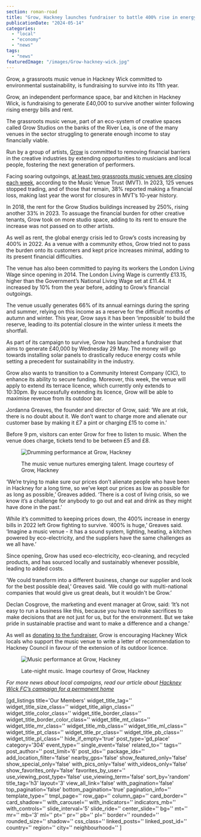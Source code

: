 ```yaml
---
section: roman-road
title: "Grow, Hackney launches fundraiser to battle 400% rise in energy bills"
publicationDate: "2024-05-14"
categories: 
  - "local"
  - "economy"
  - "news"
tags: 
  - "news"
featuredImage: "/images/Grow-hackney-wick.jpg"
---
```


Grow, a grassroots music venue in Hackney Wick committed to environmental sustainability, is fundraising to survive into its 11th year.

Grow, an independent performance space, bar and kitchen in Hackney Wick, is fundraising to generate £40,000 to survive another winter following rising energy bills and rent.

The grassroots music venue, part of an eco-system of creative spaces called Grow Studios on the banks of the River Lea, is one of the many venues in the sector struggling to generate enough income to stay financially viable.

Run by a group of artists, [Grow](https://romanroadlondon.com/discover-bow-grow-hackney-wick/) is committed to removing financial barriers in the creative industries by extending opportunities to musicians and local people, fostering the next generation of performers.

Facing soaring outgoings, [at least two grassroots music venues are closing each week](https://www.bigissue.com/culture/music/grassroots-music-venues-closing-mvt/), according to the Music Venue Trust (MVT). In 2023, 125 venues stopped trading, and of those that remain, 38% reported making a financial loss, making last year the worst for closures in MVT’s 10-year history.

In 2018, the rent for the Grow Studios buildings increased by 250%, rising another 33% in 2023. To assuage the financial burden for other creative tenants, Grow took on more studio space, adding to its rent to ensure the increase was not passed on to other artists.

As well as rent, the global energy crisis led to Grow’s costs increasing by 400% in 2022. As a venue with a community ethos, Grow tried not to pass the burden onto its customers and kept price increases minimal, adding to its present financial difficulties.

The venue has also been committed to paying its workers the London Living Wage since opening in 2014. The London Living Wage is currently £13.15, higher than the Government’s National Living Wage set at £11.44. It increased by 10% from the year before, adding to Grow’s financial outgoings.

The venue usually generates 66% of its annual earnings during the spring and summer, relying on this income as a reserve for the difficult months of autumn and winter. This year, Grow says it has been ‘impossible’ to build the reserve, leading to its potential closure in the winter unless it meets the shortfall.

As part of its campaign to survive, Grow has launched a fundraiser that aims to generate £40,000 by Wednesday 29 May. The money will go towards installing solar panels to drastically reduce energy costs while setting a precedent for sustainability in the industry.

Grow also wants to transition to a Community Interest Company (CIC), to enhance its ability to secure funding. Moreover, this week, the venue will apply to extend its terrace licence, which currently only extends to 10:30pm. By successfully extending its licence, Grow will be able to maximise revenue from its outdoor bar.

Jordanna Greaves, the founder and director of Grow, said: ‘We are at risk, there is no doubt about it. We don’t want to charge more and alienate our customer base by making it £7 a pint or charging £15 to come in.’

Before 9 pm, visitors can enter Grow for free to listen to music. When the venue does charge, tickets tend to be between £5 and £8. 

<figure>

![Drumming performance at Grow, Hackney](/images/Grow-hackney-wick-music-venue-drummer-performance-1024x683.jpg)

<figcaption>

The music venue nurtures emerging talent. Image courtesy of Grow, Hackney

</figcaption>

</figure>

‘We’re trying to make sure our prices don’t alienate people who have been in Hackney for a long time, so we’ve kept our prices as low as possible for as long as possible,’ Greaves added. ‘There is a cost of living crisis, so we know it’s a challenge for anybody to go out and eat and drink as they might have done in the past.’

While it’s committed to keeping prices down, the 400% increase in energy bills in 2022 left Grow fighting to survive. ‘400% is huge,’ Greaves said. ‘Imagine a music venue - it has a sound system, lighting, heating, a kitchen powered by eco-electricity, and the suppliers have the same challenges as we all have.’

Since opening, Grow has used eco-electricity, eco-cleaning, and recycled products, and has sourced locally and sustainably whenever possible, leading to added costs.

‘We could transform into a different business, change our supplier and look for the best possible deal,’ Greaves said. ‘We could go with multi-national companies that would give us great deals, but it wouldn't be Grow.’

Declan Cosgrove, the marketing and event manager at Grow, said: ‘It’s not easy to run a business like this, because you have to make sacrifices to make decisions that are not just for us, but for the environment. But we take pride in sustainable practise and want to make a difference and a change.’

As well as [donating to the fundraiser](https://www.crowdfunder.co.uk/p/save-grow-hackney?utm_source=Press&utm_medium=social&utm_campaign=Press), Grow is encouraging Hackney Wick locals who support the music venue to write a letter of recommendation to Hackney Council in favour of the extension of its outdoor licence. 

<figure>

![Music performance at Grow, Hackney](/images/Grow-hackney-wick-music-venue-crowds-live-performance-1024x683.jpg)

<figcaption>

Late-night music. Image courtesy of Grow, Hackney

</figcaption>

</figure>

_For more news about local campaigns, read our article about_ [_Hackney Wick FC’s campaign for a permanent home_](https://romanroadlondon.com/hackney-wick-fc-bobby-kasanga-fundraiser-new-football-ground/)

\[gd\_listings title='Our Members' widget\_title\_tag='' widget\_title\_size\_class='' widget\_title\_align\_class='' widget\_title\_color\_class='' widget\_title\_border\_class='' widget\_title\_border\_color\_class='' widget\_title\_mt\_class='' widget\_title\_mr\_class='' widget\_title\_mb\_class='' widget\_title\_ml\_class='' widget\_title\_pt\_class='' widget\_title\_pr\_class='' widget\_title\_pb\_class='' widget\_title\_pl\_class='' hide\_if\_empty='true' post\_type='gd\_place' category='304' event\_type='' single\_event='false' related\_to='' tags='' post\_author='' post\_limit='6' post\_ids='' package\_ids='' add\_location\_filter='false' nearby\_gps='false' show\_featured\_only='false' show\_special\_only='false' with\_pics\_only='false' with\_videos\_only='false' show\_favorites\_only='false' favorites\_by\_user='' use\_viewing\_post\_type='false' use\_viewing\_term='false' sort\_by='random' title\_tag='h3' layout='3' view\_all\_link='false' with\_pagination='false' top\_pagination='false' bottom\_pagination='true' pagination\_info='' template\_type='' tmpl\_page='' row\_gap='' column\_gap='' card\_border='' card\_shadow='' with\_carousel='' with\_indicators='' indicators\_mb='' with\_controls='' slide\_interval='5' slide\_ride='' center\_slide='' bg='' mt='' mr='' mb='3' ml='' pt='' pr='' pb='' pl='' border='' rounded='' rounded\_size='' shadow='' css\_class='' linked\_posts='' linked\_post\_id='' country='' region='' city='' neighbourhood='' \]
